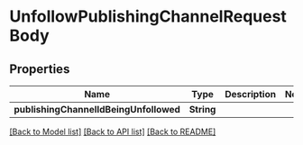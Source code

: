 # UnfollowPublishingChannelRequestBody

## Properties
Name | Type | Description | Notes
------------ | ------------- | ------------- | -------------
**publishingChannelIdBeingUnfollowed** | **String** |  | 

[[Back to Model list]](../README.md#documentation-for-models) [[Back to API list]](../README.md#documentation-for-api-endpoints) [[Back to README]](../README.md)


